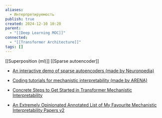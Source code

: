 ```yaml
---
aliases:
  - Интерпретируемость
publish: true
created: 2024-12-10 10:20
parent:
  - "[[Deep Learning MOC]]"
connected:
  - "[[Transformer Architecture]]"
tags: []
---
```



[[Superposition (ml)]] 
[[Sparse autoencoder]]

- [An interactive demo of sparse autoencoders (made by Neuronpedia)](https://www.neuronpedia.org/gemma-scope#main)
- [Coding tutorials for mechanistic interpretability (made by ARENA)](https://arena3-chapter1-transformer-interp.streamlit.app/)

- [Concrete Steps to Get Started in Transformer Mechanistic Interpretability](https://www.neelnanda.io/mechanistic-interpretability/getting-started)
- [An Extremely Opinionated Annotated List of My Favourite Mechanistic Interpretability Papers v2](https://www.alignmentforum.org/posts/NfFST5Mio7BCAQHPA/an-extremely-opinionated-annotated-list-of-my-favourite)
